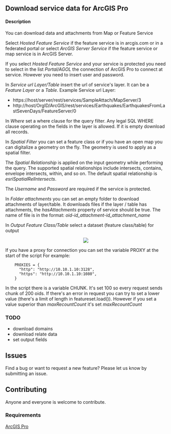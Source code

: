 ## Download service data for ArcGIS Pro

#### Description

You can download data and attachments from Map or Feature Service

Select *Hosted Feature Service* if the feature service is in arcgis.com or in a federated portal or
select *ArcGIS Server Service* if the feature service or map service is in ArcGIS Server.

If you select *Hosted Feature Service* and your service is protected you need to select in the list *Portal/AGOL* the connection of ArcGIS Pro to connect at service. However you need to insert user and password.

In *Service url Layer/Table* insert the url of service's layer. It can be a *Feature Layer* or a *Table*.
Example Service url Layer:
- https://host/server/rest/services/SampleAttach/MapServer/3
- http://host/OrgID/ArcGIS/rest/services/Earthquakes/EarthquakesFromLastSevenDays/FeatureServer/0 

In *Where* set a where clause for the query filter. Any legal SQL WHERE clause operating on the fields in the layer is allowed.
If it is empty download all records.

In *Spatial Filter* you can set a feature class or if you have an open map you can digitalize a geometry on the fly.
The geometry is used to apply as a spatial filter.

The *Spatial Relationship* is applied on the input geometry while performing the query. The supported spatial relationships include intersects, contains, envelope intersects, within, and so on. The default spatial relationship is *esriSpatialRelIntersects*.

The *Username* and *Password* are required if the service is protected.

In *Folder attachments* you can set an empty folder to download attachments of layer/table. It downloads files if the layer / table has attachments, the *hasAttachments* property of service should be true. The name of file is in the format: *oid-id_attachment-id_attachment_name*

In *Output Feature Class/Table* select a dataset (feature class/table) for output 

<p align="center">
<img src="Images/DownloadService.PNG">
</p>

If you have a proxy for connection you can set the variable PROXY at the start of the script
For example:

```<language>
    PROXIES = {
      "http": "http://10.10.1.10:3128",
      "https": "http://10.10.1.10:1080",
    }
```

In the script there is a variable CHUNK. It's set 100 so every request sends chunk of 200 oids.
If there's an error in request you can try to set a lower value (there's a limit of length in featureset.load()).
However if you set a value superior than *maxRecountCount* it's set *maxRecountCount* 

### TODO
- download domains
- download relate data
- set output fields

## Issues

Find a bug or want to request a new feature?  Please let us know by submitting an issue.

## Contributing

Anyone and everyone is welcome to contribute.

### Requirements

[ArcGIS Pro](https://pro.arcgis.com/en/pro-app/)
